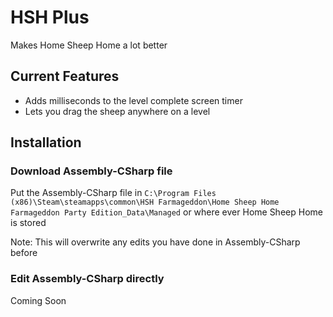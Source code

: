 # HSH Plus
Makes Home Sheep Home a lot better

## Current Features
* Adds milliseconds to the level complete screen timer
* Lets you drag the sheep anywhere on a level

## Installation
### Download Assembly-CSharp file
Put the Assembly-CSharp file in `C:\Program Files (x86)\Steam\steamapps\common\HSH Farmageddon\Home Sheep Home Farmageddon Party Edition_Data\Managed` or where ever Home Sheep Home is stored

Note: This will overwrite any edits you have done in Assembly-CSharp before

### Edit Assembly-CSharp directly
Coming Soon
